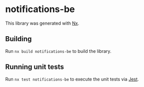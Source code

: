# notifications-be

This library was generated with [Nx](https://nx.dev).

## Building

Run `nx build notifications-be` to build the library.

## Running unit tests

Run `nx test notifications-be` to execute the unit tests via [Jest](https://jestjs.io).
